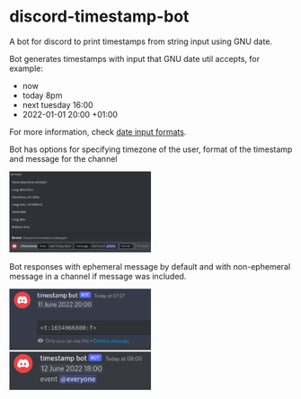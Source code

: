 
# discord-timestamp-bot

A bot for discord to print timestamps from string input using GNU date.

Bot generates timestamps with input that GNU date util accepts, for example:

 - now
 - today 8pm
 - next tuesday 16:00
 - 2022-01-01 20:00 +01:00

For more information, check [date input formats](https://www.gnu.org/software/coreutils/manual/html_node/Date-input-formats.html).

Bot has options for specifying timezone of the user, format of the timestamp and message for the channel

<img alt="format options" src="./images/format.png" width="50%">

Bot responses with ephemeral message by default and with non-ephemeral message in a channel if message was included.

<img src="./images/response_ephemeral.png" width="50%">

<img src="./images/response_message_mentionable.png" width="50%">
